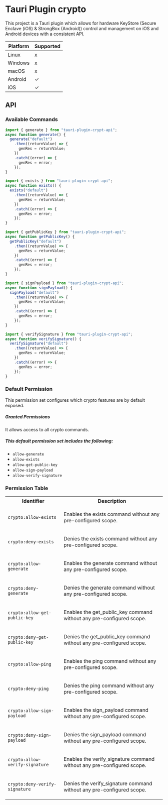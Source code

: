# Tauri Plugin crypto

This project is a Tauri plugin which allows for hardware KeyStore (Secure Enclave (iOS) & StrongBox (Android)) control and management on iOS and Android devices with a consistent API.

| Platform | Supported |
| -------- | --------- |
| Linux    | x         |
| Windows  | x         |
| macOS    | x         |
| Android  | ✓         |
| iOS      | ✓         |

## API

### Available Commands

```ts
import { generate } from "tauri-plugin-crypt-api";
async function generate() {
  generate("default")
    .then((returnValue) => {
      genRes = returnValue;
    })
    .catch((error) => {
      genRes = error;
    });
}
```

```ts
import { exists } from "tauri-plugin-crypt-api";
async function exists() {
  exists("default")
    .then((returnValue) => {
      genRes = returnValue;
    })
    .catch((error) => {
      genRes = error;
    });
}
```

```ts
import { getPublicKey } from "tauri-plugin-crypt-api";
async function getPublicKey() {
  getPublicKey("default")
    .then((returnValue) => {
      genRes = returnValue;
    })
    .catch((error) => {
      genRes = error;
    });
}
```

```ts
import { signPayload } from "tauri-plugin-crypt-api";
async function signPayload() {
  signPayload("default")
    .then((returnValue) => {
      genRes = returnValue;
    })
    .catch((error) => {
      genRes = error;
    });
}
```

```ts
import { verifySignature } from "tauri-plugin-crypt-api";
async function verifySignature() {
  verifySignature("default")
    .then((returnValue) => {
      genRes = returnValue;
    })
    .catch((error) => {
      genRes = error;
    });
}
```

### Default Permission

This permission set configures which
crypto features are by default exposed.

##### Granted Permissions

It allows access to all crypto commands.

##### This default permission set includes the following:

- `allow-generate`
- `allow-exists`
- `allow-get-public-key`
- `allow-sign-payload`
- `allow-verify-signature`

### Permission Table

<table>
<tr>
<th>Identifier</th>
<th>Description</th>
</tr>

<tr>
<td>

`crypto:allow-exists`

</td>
<td>

Enables the exists command without any pre-configured scope.

</td>
</tr>

<tr>
<td>

`crypto:deny-exists`

</td>
<td>

Denies the exists command without any pre-configured scope.

</td>
</tr>

<tr>
<td>

`crypto:allow-generate`

</td>
<td>

Enables the generate command without any pre-configured scope.

</td>
</tr>

<tr>
<td>

`crypto:deny-generate`

</td>
<td>

Denies the generate command without any pre-configured scope.

</td>
</tr>

<tr>
<td>

`crypto:allow-get-public-key`

</td>
<td>

Enables the get_public_key command without any pre-configured scope.

</td>
</tr>

<tr>
<td>

`crypto:deny-get-public-key`

</td>
<td>

Denies the get_public_key command without any pre-configured scope.

</td>
</tr>

<tr>
<td>

`crypto:allow-ping`

</td>
<td>

Enables the ping command without any pre-configured scope.

</td>
</tr>

<tr>
<td>

`crypto:deny-ping`

</td>
<td>

Denies the ping command without any pre-configured scope.

</td>
</tr>

<tr>
<td>

`crypto:allow-sign-payload`

</td>
<td>

Enables the sign_payload command without any pre-configured scope.

</td>
</tr>

<tr>
<td>

`crypto:deny-sign-payload`

</td>
<td>

Denies the sign_payload command without any pre-configured scope.

</td>
</tr>

<tr>
<td>

`crypto:allow-verify-signature`

</td>
<td>

Enables the verify_signature command without any pre-configured scope.

</td>
</tr>

<tr>
<td>

`crypto:deny-verify-signature`

</td>
<td>

Denies the verify_signature command without any pre-configured scope.

</td>
</tr>
</table>
